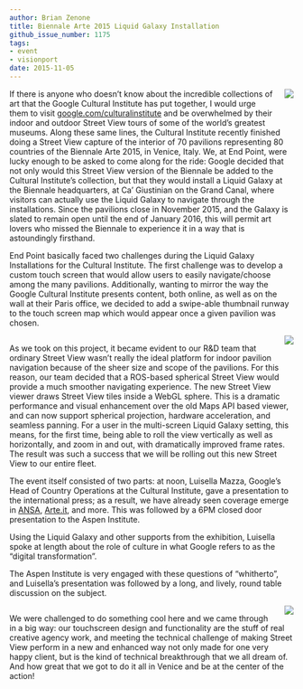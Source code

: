 ```yaml
---
author: Brian Zenone
title: Biennale Arte 2015 Liquid Galaxy Installation
github_issue_number: 1175
tags:
- event
- visionport
date: 2015-11-05
---
```


<div class="separator" style="clear: both; text-align: center;"><a href="/blog/2015/11/biennale-arte-2015-liquid-galaxy_5/image-0-big.png" imageanchor="1" style="clear: right; float: right; margin-bottom: 1em; margin-left: 1em;"><img border="0" src="/blog/2015/11/biennale-arte-2015-liquid-galaxy_5/image-0.png"/></a></div>

If there is anyone who doesn’t know about the incredible collections of art that the Google Cultural Institute has put together, I would urge them to visit [google.com/culturalinstitute](https://www.google.com/culturalinstitute/) and be overwhelmed by their indoor and outdoor Street View tours of some of the world’s greatest museums.  Along these same lines, the Cultural Institute recently finished doing a Street View capture of the interior of 70 pavilions representing 80 countries of the Biennale Arte 2015, in Venice, Italy. We, at End Point, were lucky enough to be asked to come along for the ride: Google decided that not only would this Street View version of the Biennale be added to the Cultural Institute’s collection, but that they would install a Liquid Galaxy at the Biennale headquarters, at Ca’ Giustinian on the Grand Canal, where visitors can actually use the Liquid Galaxy to navigate through the installations. Since the pavilions close in November 2015, and the Galaxy is slated to remain open until the end of January 2016, this will permit art lovers who missed the Biennale to experience it in a way that is astoundingly firsthand.

End Point basically faced two challenges during the Liquid Galaxy Installations for the Cultural Institute. The first challenge was to develop a custom touch screen that would allow users to easily navigate/choose among the many pavilions. Additionally, wanting to mirror the way the Google Cultural Institute presents content, both online, as well as on the wall at their Paris office, we decided to add a swipe-able thumbnail runway to the touch screen map which would appear once a given pavilion was chosen.

<div class="separator" style="clear: both; text-align: center;"><a href="/blog/2015/11/biennale-arte-2015-liquid-galaxy_5/image-1-big.png" imageanchor="1" style="clear: right; float: right; margin-bottom: 1em; margin-left: 1em;"><img border="0" src="/blog/2015/11/biennale-arte-2015-liquid-galaxy_5/image-1.png"/></a></div>

As we took on this  project, it became evident to our R&D team that ordinary Street View wasn’t really the ideal platform for indoor pavilion navigation because of the sheer size and scope of the pavilions. For this reason, our team decided that a ROS-based spherical Street View would provide a much smoother navigating experience. The new Street View viewer draws Street View tiles inside a WebGL sphere.  This is a dramatic performance and visual enhancement over the old Maps API based viewer, and can now support spherical projection, hardware acceleration, and seamless panning.  For a user in the multi-screen Liquid Galaxy setting, this means, for the first time, being able to roll the view vertically as well as horizontally, and zoom in and out, with dramatically improved frame rates.  The result was such a success that we will be rolling out this new Street View to our entire fleet.

The event itself consisted of two parts: at noon, Luisella Mazza, Google’s Head of Country Operations at the Cultural Institute, gave a presentation to the international press; as a result, we have already seen coverage emerge in [ANSA](http://www.ansa.it/sito/notizie/cultura/arte/2015/10/23/biennale-apre-lo-spazio-google_b0526363-4ae9-43ce-9dab-d0d98a913e91.html), [Arte.it](http://www.arte.it/calendario-arte/venezia/mostra-google-cultural-institute-biennale-arte-2015-20783), and more. This was followed by a 6PM closed door presentation to the Aspen Institute.

Using the Liquid Galaxy and other supports from the exhibition, Luisella spoke at length  about the role of culture in what Google refers to as the “digital transformation”.

The Aspen Institute is very engaged with these questions of “whitherto”, and Luisella’s presentation was followed by a long, and lively, round table discussion on the subject.

<div class="separator" style="clear: both; text-align: center;"><a href="/blog/2015/11/biennale-arte-2015-liquid-galaxy_5/image-2-big.png" imageanchor="1" style="clear: right; float: right; margin-bottom: 1em; margin-left: 1em;"><img border="0" src="/blog/2015/11/biennale-arte-2015-liquid-galaxy_5/image-2.png"/></a></div>

We were challenged to do something cool here and we came through in a big way: our touchscreen design and functionality are the stuff of real creative agency work, and meeting the technical challenge of making Street View perform in a new and enhanced way not only made for one very happy client, but is the kind of technical breakthrough that we all dream of. And how great that we got to do it all in Venice and be at the center of the action!
